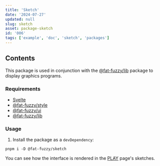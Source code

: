 ```yaml
---
title: 'Sketch'
date: '2024-07-27'
updated: null
slug: sketch
asset: package-sketch
id: '006'
tags: ['example', 'doc', 'sketch', 'packages']
---
```


## Contents

This package is used in conjunction with the [@fat-fuzzy/lib](https://github.com/fat-fuzzy/rocks/tree/main/packages/lib) package to display graphics programs.

### Requirements

- [Svelte](https://svelte.dev/)
- [@fat-fuzzy/style](https://github.com/fat-fuzzy/rocks/tree/main/packages/style)
- [@fat-fuzzy/ui](https://github.com/fat-fuzzy/rocks/tree/main/packages/ui)
- [@fat-fuzzy/lib](https://github.com/fat-fuzzy/rocks/tree/main/packages/lib)

### Usage

1. Install the package as a `devDependency`:

```shell
pnpm i -D @fat-fuzzy/sketch
```

You can see how the interface is rendered in the [PLAY](/play) page's sketches.
